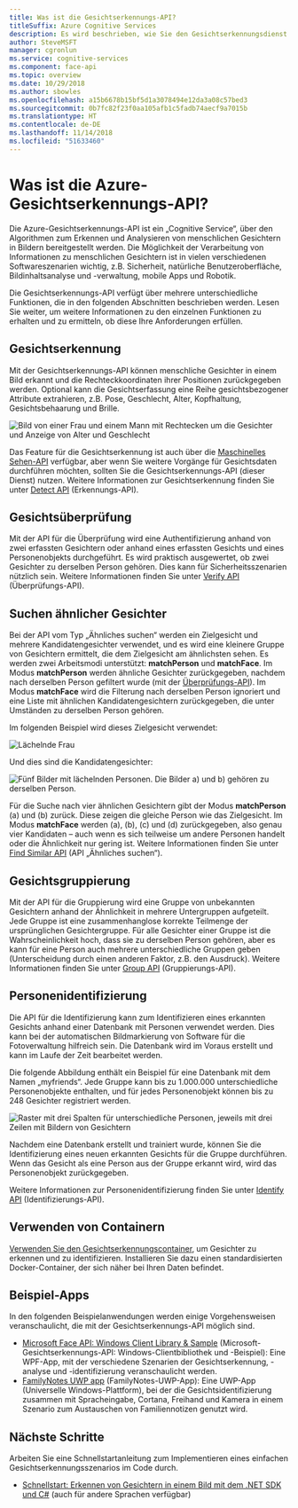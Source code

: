 ```yaml
---
title: Was ist die Gesichtserkennungs-API?
titleSuffix: Azure Cognitive Services
description: Es wird beschrieben, wie Sie den Gesichtserkennungsdienst zum Erkennen und Analysieren von Gesichtern in Bildern verwenden.
author: SteveMSFT
manager: cgronlun
ms.service: cognitive-services
ms.component: face-api
ms.topic: overview
ms.date: 10/29/2018
ms.author: sbowles
ms.openlocfilehash: a15b6678b15bf5d1a3078494e12da3a08c57bed3
ms.sourcegitcommit: 0b7fc82f23f0aa105afb1c5fadb74aecf9a7015b
ms.translationtype: HT
ms.contentlocale: de-DE
ms.lasthandoff: 11/14/2018
ms.locfileid: "51633460"
---
```

# <a name="what-is-the-azure-face-api"></a>Was ist die Azure-Gesichtserkennungs-API?

Die Azure-Gesichtserkennungs-API ist ein „Cognitive Service“, über den Algorithmen zum Erkennen und Analysieren von menschlichen Gesichtern in Bildern bereitgestellt werden. Die Möglichkeit der Verarbeitung von Informationen zu menschlichen Gesichtern ist in vielen verschiedenen Softwareszenarien wichtig, z.B. Sicherheit, natürliche Benutzeroberfläche, Bildinhaltsanalyse und -verwaltung, mobile Apps und Robotik.

Die Gesichtserkennungs-API verfügt über mehrere unterschiedliche Funktionen, die in den folgenden Abschnitten beschrieben werden. Lesen Sie weiter, um weitere Informationen zu den einzelnen Funktionen zu erhalten und zu ermitteln, ob diese Ihre Anforderungen erfüllen.

## <a name="face-detection"></a>Gesichtserkennung

Mit der Gesichtserkennungs-API können menschliche Gesichter in einem Bild erkannt und die Rechteckkoordinaten ihrer Positionen zurückgegeben werden. Optional kann die Gesichtserfassung eine Reihe gesichtsbezogener Attribute extrahieren, z.B. Pose, Geschlecht, Alter, Kopfhaltung, Gesichtsbehaarung und Brille.

![Bild von einer Frau und einem Mann mit Rechtecken um die Gesichter und Anzeige von Alter und Geschlecht](./Images/Face.detection.jpg)

Das Feature für die Gesichtserkennung ist auch über die [Maschinelles Sehen-API](https://docs.microsoft.com/azure/cognitive-services/computer-vision/home) verfügbar, aber wenn Sie weitere Vorgänge für Gesichtsdaten durchführen möchten, sollten Sie die Gesichtserkennungs-API (dieser Dienst) nutzen. Weitere Informationen zur Gesichtserkennung finden Sie unter [Detect API](https://westus.dev.cognitive.microsoft.com/docs/services/563879b61984550e40cbbe8d/operations/563879b61984550f30395236) (Erkennungs-API).

## <a name="face-verification"></a>Gesichtsüberprüfung

Mit der API für die Überprüfung wird eine Authentifizierung anhand von zwei erfassten Gesichtern oder anhand eines erfassten Gesichts und eines Personenobjekts durchgeführt. Es wird praktisch ausgewertet, ob zwei Gesichter zu derselben Person gehören. Dies kann für Sicherheitsszenarien nützlich sein. Weitere Informationen finden Sie unter [Verify API](https://westus.dev.cognitive.microsoft.com/docs/services/563879b61984550e40cbbe8d/operations/563879b61984550f3039523a) (Überprüfungs-API).

## <a name="find-similar-faces"></a>Suchen ähnlicher Gesichter

Bei der API vom Typ „Ähnliches suchen“ werden ein Zielgesicht und mehrere Kandidatengesichter verwendet, und es wird eine kleinere Gruppe von Gesichtern ermittelt, die dem Zielgesicht am ähnlichsten sehen. Es werden zwei Arbeitsmodi unterstützt: **matchPerson** und **matchFace**. Im Modus **matchPerson** werden ähnliche Gesichter zurückgegeben, nachdem nach derselben Person gefiltert wurde (mit der [Überprüfungs-API](https://westus.dev.cognitive.microsoft.com/docs/services/563879b61984550e40cbbe8d/operations/563879b61984550f3039523a)). Im Modus **matchFace** wird die Filterung nach derselben Person ignoriert und eine Liste mit ähnlichen Kandidatengesichtern zurückgegeben, die unter Umständen zu derselben Person gehören.

Im folgenden Beispiel wird dieses Zielgesicht verwendet:

![Lächelnde Frau](./Images/FaceFindSimilar.QueryFace.jpg)

Und dies sind die Kandidatengesichter:

![Fünf Bilder mit lächelnden Personen. Die Bilder a) und b) gehören zu derselben Person.](./Images/FaceFindSimilar.Candidates.jpg)

Für die Suche nach vier ähnlichen Gesichtern gibt der Modus **matchPerson** (a) und (b) zurück. Diese zeigen die gleiche Person wie das Zielgesicht. Im Modus **matchFace** werden (a), (b), (c) und (d) zurückgegeben, also genau vier Kandidaten – auch wenn es sich teilweise um andere Personen handelt oder die Ähnlichkeit nur gering ist. Weitere Informationen finden Sie unter [Find Similar API](https://westus.dev.cognitive.microsoft.com/docs/services/563879b61984550e40cbbe8d/operations/563879b61984550f30395237) (API „Ähnliches suchen“).

## <a name="face-grouping"></a>Gesichtsgruppierung

Mit der API für die Gruppierung wird eine Gruppe von unbekannten Gesichtern anhand der Ähnlichkeit in mehrere Untergruppen aufgeteilt. Jede Gruppe ist eine zusammenhanglose korrekte Teilmenge der ursprünglichen Gesichtergruppe. Für alle Gesichter einer Gruppe ist die Wahrscheinlichkeit hoch, dass sie zu derselben Person gehören, aber es kann für eine Person auch mehrere unterschiedliche Gruppen geben (Unterscheidung durch einen anderen Faktor, z.B. den Ausdruck). Weitere Informationen finden Sie unter [Group API](https://westus.dev.cognitive.microsoft.com/docs/services/563879b61984550e40cbbe8d/operations/563879b61984550f30395238) (Gruppierungs-API).

## <a name="person-identification"></a>Personenidentifizierung

Die API für die Identifizierung kann zum Identifizieren eines erkannten Gesichts anhand einer Datenbank mit Personen verwendet werden. Dies kann bei der automatischen Bildmarkierung von Software für die Fotoverwaltung hilfreich sein. Die Datenbank wird im Voraus erstellt und kann im Laufe der Zeit bearbeitet werden.

Die folgende Abbildung enthält ein Beispiel für eine Datenbank mit dem Namen „myfriends“. Jede Gruppe kann bis zu 1.000.000 unterschiedliche Personenobjekte enthalten, und für jedes Personenobjekt können bis zu 248 Gesichter registriert werden.

![Raster mit drei Spalten für unterschiedliche Personen, jeweils mit drei Zeilen mit Bildern von Gesichtern](./Images/person.group.clare.jpg)

Nachdem eine Datenbank erstellt und trainiert wurde, können Sie die Identifizierung eines neuen erkannten Gesichts für die Gruppe durchführen. Wenn das Gesicht als eine Person aus der Gruppe erkannt wird, wird das Personenobjekt zurückgegeben.

Weitere Informationen zur Personenidentifizierung finden Sie unter [Identify API](https://westus.dev.cognitive.microsoft.com/docs/services/563879b61984550e40cbbe8d/operations/563879b61984550f30395239) (Identifizierungs-API).

## <a name="use-containers"></a>Verwenden von Containern

[Verwenden Sie den Gesichtserkennungscontainer](face-how-to-install-containers.md), um Gesichter zu erkennen und zu identifizieren. Installieren Sie dazu einen standardisierten Docker-Container, der sich näher bei Ihren Daten befindet.

## <a name="sample-apps"></a>Beispiel-Apps

In den folgenden Beispielanwendungen werden einige Vorgehensweisen veranschaulicht, die mit der Gesichtserkennungs-API möglich sind.

- [Microsoft Face API: Windows Client Library & Sample](https://github.com/Microsoft/Cognitive-Face-Windows) (Microsoft-Gesichtserkennungs-API: Windows-Clientbibliothek und -Beispiel): Eine WPF-App, mit der verschiedene Szenarien der Gesichtserkennung, -analyse und -identifizierung veranschaulicht werden.
- [FamilyNotes UWP app](https://github.com/Microsoft/Windows-appsample-familynotes) (FamilyNotes-UWP-App): Eine UWP-App (Universelle Windows-Plattform), bei der die Gesichtsidentifizierung zusammen mit Spracheingabe, Cortana, Freihand und Kamera in einem Szenario zum Austauschen von Familiennotizen genutzt wird.

## <a name="next-steps"></a>Nächste Schritte

Arbeiten Sie eine Schnellstartanleitung zum Implementieren eines einfachen Gesichtserkennungsszenarios im Code durch.
- [Schnellstart: Erkennen von Gesichtern in einem Bild mit dem .NET SDK und C#](quickstarts/csharp.md) (auch für andere Sprachen verfügbar)
